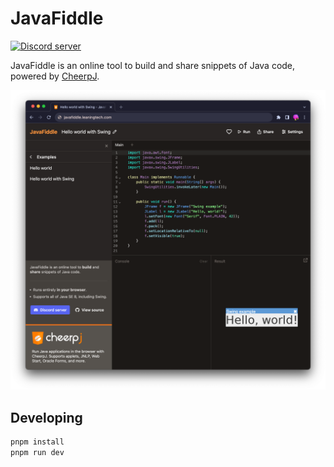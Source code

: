 # JavaFiddle

[![Discord server](https://img.shields.io/discord/988743885121548329?color=%237289DA&logo=discord&logoColor=ffffff)](https://discord.leaningtech.com)

JavaFiddle is an online tool to build and share snippets of Java code, powered by [CheerpJ](https://labs.leaningtech.com/cheerpj).

[![Screenshot of website](.github/screenshot.png)](https://javafiddle.leaningtech.com)

## Developing

```bash
pnpm install
pnpm run dev
```
